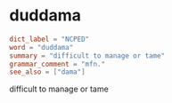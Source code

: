 # duddama

``` toml
dict_label = "NCPED"
word = "duddama"
summary = "difficult to manage or tame"
grammar_comment = "mfn."
see_also = ["dama"]
```

difficult to manage or tame

